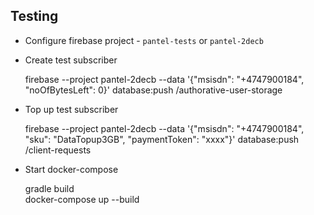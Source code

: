 ## Testing

 * Configure firebase project - `pantel-tests` or `pantel-2decb`
 
 * Create test subscriber
  
  
    firebase --project pantel-2decb  --data '{"msisdn": "+4747900184", "noOfBytesLeft": 0}' database:push /authorative-user-storage

 * Top up test subscriber
 
 
    firebase --project pantel-2decb  --data '{"msisdn": "+4747900184", "sku": "DataTopup3GB", "paymentToken": "xxxx"}' database:push /client-requests

 * Start docker-compose

    
    gradle build  
    docker-compose up --build  
